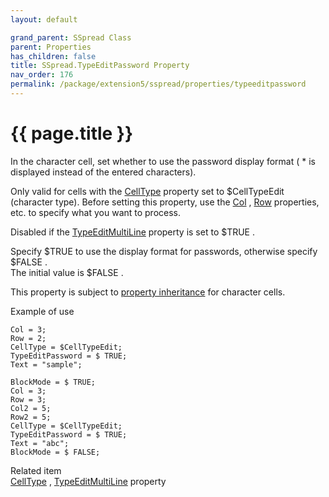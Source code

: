 ```yaml
---
layout: default

grand_parent: SSpread Class
parent: Properties
has_children: false
title: SSpread.TypeEditPassword Property
nav_order: 176
permalink: /package/extension5/sspread/properties/typeeditpassword
---
```

# {{ page.title }}

In the character cell, set whether to use the password display format ( * is displayed instead of the entered characters).

Only valid for cells with the <a href="/package/extension5/sspread/properties/celltype">CellType</a> property set to $CellTypeEdit (character type).
Before setting this property, use the <a href="/package/extension5/sspread/properties/col">Col</a> , <a href="/package/extension5/sspread/properties/row">Row</a> properties, etc. to specify what you want to process.

Disabled if the <a href="/package/extension5/sspread/properties/typeeditmultiline">TypeEditMultiLine</a> property is set to $TRUE .

Specify $TRUE to use the display format for passwords, otherwise specify $FALSE .
<br>The initial value is $FALSE .

This property is subject to <a href="/package/extension5/sspread/properties/celltype#property-inheritance-for-each-cell-data-type">property inheritance</a> for character cells.

Example of use
```
Col = 3;
Row = 2;
CellType = $CellTypeEdit;
TypeEditPassword = $ TRUE;
Text = "sample";
 
BlockMode = $ TRUE;
Col = 3;
Row = 3;
Col2 = 5;
Row2 = 5;
CellType = $CellTypeEdit;
TypeEditPassword = $ TRUE;
Text = "abc";
BlockMode = $ FALSE;
```

Related item<br>
 <a href="/package/extension5/sspread/properties/celltype">CellType</a> , <a href="/package/extension5/sspread/properties/typeeditmultiline">TypeEditMultiLine</a> property
